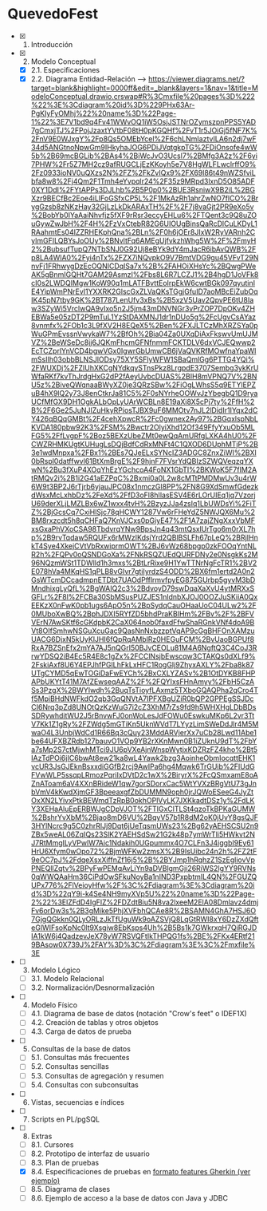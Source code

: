 # QuevedoFest

- [x] 1. Introducción
- [x] 2. Modelo Conceptual
   - [x] 2.1. Especificaciones
   - [x] 2.2. Diagrama Entidad-Relación --> https://viewer.diagrams.net/?target=blank&highlight=0000ff&edit=_blank&layers=1&nav=1&title=ModeloConceptual.drawio.crswap#R%3Cmxfile%20pages%3D%222%22%3E%3Cdiagram%20id%3D%229PHx63Ar-PgKIyFyOMhj%22%20name%3D%22Page-1%22%3E7V1bd9q4Fv41WWvOQ1iW5OsjJSTNrOZymszpnPPS5YAD7gCmxjTJ%2FPojJzaxtYVtbF08tH0pKGQHf%2FvT1r5JOiGj5fNF7K%2FnV9E0WJxgY%2Fp8Qs5OMEbYcel%2F6chLNmIaztvILA6n2dj7wF34d5ANGtnoNpwGm9IHkyhaJOG6PDiJVqtgkpTG%2FDiOnsofe4wW5b%2B69mcBGLib%2BAs4%2BiWcJvO3Ucsl7%2BMfg3A2z%2F6yi7PHW%2Fr5Z7MH2cz9afRUGCLjEzKKoyh5e7V8HgWLFLwclrffO9%2Fz0933ioNV0uQXzs2N%2FZ%2FkZvIQx9%2FX69l86t49nWZSfviLbfa8w8%2Fj4Qm2F1Tmh4eYvpqlr24%2F35z9MRpd3lxnD5O85ADF0XY1DdI%2FYtAPPs3DJLhb%2B5P0p0%2BUE3RsniwX9B2iL%2BGXzr9BECfBc2Eoe4iLIFoGSfxCP5L%2F1MkAzRh1ahrZwNO7flCO%2BrygGzsb8zNKzHay32GjLzLkDkARAxTH%2F%2F7j8vaGjt2PR9eXo5v%2BobYb0IYaAaiNhvfjz5fXF9rRsr3eccyEHLu6%2FTQent3c9Q8uZOuGywZwJbH%2F4H%2FzVxCtebR82G6UIOUgBinsQaRcDlCuLKDyL1RAahmtEs04IZZRHEKphQna%2BLn%2F0h6jOEr8JIxW2RyVARnh2CylmGFILQBYsJoOUy%2BNvltFq6AMEgUjfvkzhWhg5W%2F%2FmyH2%2BubsufTupQ7NTbSNJ0G92Uj8eBYk9dY4mJacR6ibAvQWB%2Fp8LA4WlA0%2Fyi4nTx%2FZX7iNQvpkO9V7BmtVDG9gu45VFvT29NnvFj1FRhwygDzEcOQNICDqlSa7x%2B%2FAHOiXHsYc%2BQwgPWeAK5gBnmIGQHt7GAM29AsmzI%2Fbs8L6R7LCZJ1%2B4hgD1JoVFk8cI0s2LWDQIMgw1KoW90q1mLATFBvttEoIrpEkW6cwtBGk097qyutinIE4YipWmPNrEvI1YXXRK2GlscGxZLVaQKsTGgjGfuID7aoMBcEiZubOqIK45pN7tby9GK%2BT787LenUfv3xBs%2B5xzV5Uav2QpvPE6tU8Iaw3SZyWi5VrclwQA9vIxo5n2J5jm43mDNVNGr3vPrZOP7DpOKv4ZHEBWa5e05zDT2P9mTuL1YzStDAXMNJ1dr1nDUo5g%2FcUgvCsAYaz8vnmfx%2FOb1c3L9fXV2H8EQeX5%2Ben%2FXJLTCzMhXRZSYa0pWuGPmEvssnVwykaW7%2BfOh%2Bia04Za0UXqDiAxFkswvUmUJMVZ%2BeWSeDc8jj6JQKmFhcmGFNfnmmFCKTDLV6dxVCJEQwwp2EcTCZprlYnVCD4bgwVGx0IgwrGbUmwCB6jVaQVKRfMOwfnaYpaWlmSsIIh03obbBLNSJlODsy75XY5SFlyWFW1SBaQmlGg6PTTG4YQi%2FWUXDj%2FZIUhXKCgNYdkqvSTnsPkz8LrgpdE3707Sembg3ykKrUWfaRKf7kvThJrdgHxG2dP2fAeyUvbcDUAS%2BIH8mVPNQ7V%2BNU5z%2BiveQWqnaaBWyXZ0je3QRzSBw%2FiOgLWhsS5q9ETYlEPZuB4hX9lQ2y73J8enCtkrJa81C5%2F0sNYrheOOWvJzYbegbQ1D9ryaUCfMfGX9DH1OgkALbOpLyUArWCBLn8E19aXi8X5cPj7ty%2FfH%2B%2F6Ge25JuNJIZuHkyRPiosTJBX9uF6MMOtv7nJL2lDidIr1IYqx2dCY426qBQqGMBt%2F4cehXpwcR%2Fc0gwnex2Ay97%2BGqxlspNbLKVDA180pbw92K3%2FSM%2Bwctr2OlyiXhd12Of349FfyYxuOb5MLFG5%2FfLvgpF%2Boz5BEXzUbeZMt0ewQqAmURfgLXKA4hU0%2FCWZRHMKUgtKUHugLsDQjBdfCdRxMNFt4C1QXOD6DUphMTjP%2B3e1wdMnpxa%2FBx1%2BEs7QJeELxSYNcIZ3ADGC8ZnxZiWI%2BXl0bRspl0datffwvl61BtXmBrgE%2F9hjnF7FVsrYdQBIzSZWQVeqzqYXwN%2Bu3fXuP4XOqYhEzYGchcoA4FoNX1GbTI%2BKWoK5F7fIM2AtRMQv2i%2B1i2G41aEZPqC%2Bxmi0a0L2w8cMTtPMDMwUv3u4rW6W9t3BP2J6rTjrb6yjauJPC08x1nmczGl8PP%2FN8G9XdSmwfGdezkdWsxMcLxhbDz%2FeXd%2FfD3oFl8hIlasESV4E6rLOrUIEq1jq7VzorjU69derXLjLMZLBx6wZ1wxx4tvH%2BzyzJJa4zsIq1LbUWDsYi%2FiTZ%2BjGcsCq7CxiHlSjc78qHCWY1287Vw6rFHeYdZ5NWJQX6Mu%2BM8rxzcdt5h8qCHFaQ7KnVJCxs0pGiyE47%2F1A7zajZNgXxxVbMFxsGxaPhVXoCSA98TbdvrqYNw9BpsJn4q43mtQsxlUrTgo6m0rXL7hp%2B9rvTqdaw5RQUFx6rMWzIKdsjYrd2QBlBSLFh67pLeQ%2BRjIHnkT4Sye4XkejCVtVbRxwiprmOWT%2BJ6vWz68bpgp0zkFOOqYntNLR2h%2FQPv0oQSNDGoXa%2FNkRSQZUEdQURFDNy2e0NsgkKs2M96NQzmWSt1TDWlld1h3mxs%2BtLrRixe9H1YwTTNrNgFcTR1%2BV2E078hVa4MKqHS1qPLB8vGIvr7gtiIyrdzS4ODD%2BX6fm1ertd2A0n2GsWTcmDCcadmpnETDbt7UAOdPfflrmvfpyEG875GUrbp5gyvM3bDMndhixgLyQfL%2BgWAIQ2c3%2BdvoyD79swDqaXaXvU4ytMRXxSGFLr%2F8l%2FCBa30SbMSusPUZJES1nldnbXJOJ0OOZJuSKiiA0QxEEKzX0nFwK0pb1ugs6ApO5n%2BpSydqCauOHaaUoC04ULw2%2F0MUboXwBQ%2BphJDXI5RYfZD5bhdPraKBIHm%2FBv%2F%2BFVVErN7AwSKtf6cGKdpbK2CaX064nob0faxdFfwShaRGnkVNf4doA9BVt8OIfSmhwNSGuXcuGac9QasNnNxbzzptVqAP9cGgBHFOnXAMzuUACG6DjxN5kUyKlJHI6fQpRqAMblRz0HEGuFCM%2BvUaoBGPUf8RxA7BZSnEfx2mYA7AJ5nQGrI50BJvCEOLu81M4A6NgftQ3C4CoJ3RrwYDSQ2iB4Ec5R4E8c1gZx%2FCClNsjbEwscqw3CTAKQs0dXLf9%2FskiAxf8U6Y4EPJhfPGILhFkLxHFC1RogGIj9ZhyxAXLY%2Fba8k87UTgCYMD5qEwTOGiDaFwEYCh%2BxCXLYZASv%2B1OtDYKB8FHPAPbUKYtT41M7AfZEwseqAAZ%2F%2FQYIxsFHnAmyy%2FbH5CzASs3PzgX%2BWYIwdh%2BuqTsTioyfLAxmz5TXboGQAQPha2qCro4Tf5MpiBHdNWFkdO2qb3GqQNVtA7IPFXBgUZiR0bQP2GPPEgSSJDcCI6Nrq3pZd8UNOtQzKzWuG7i2cZ3XhM7rZs9fd9h5WHXHgLDbBDsSDRywhditWU2J5rBnvwFJ0onWoLesJdFOWu0EswkuMKp6L2vr3TtV7Kk1Z1gRy%2FZWdg5mGTiKn5UknWVdT7LYyzLimSWeDdJlr4M5MwaO4L3UnbjWdCd1R66Bq3cQuy23MddARVjerXx7uCb28Lwd11Abe1be64UFXBZRdb127bauvO1VOp9YB2rXKnMwn0B1iZUknU9dT%2FbYa7sMp2S7ctMjwhMTci9JU6pVXeAjnWnspWytjxKDZRzFZ4kho%2Bt5IAzTdPOi6jIC6bwAt8ew21ka8wL4Yawk2bzg3AoinheObmIocqttEHK1vcUR3JsGJEknBsxxdiGGfB2rcj9AwIPa6hg4Mqwk6TrGUib%2FIUdGFVwWLP5ssqpLRmozPqriIxDVtD2c1wX%2BiryrX%2FcQSmxamE8oAZnAToam6aV4XXnBRideW1qw7gorSDorxCac5WtYVXzBRgVtU73gJnbVmV4kKwdXjmGF3BpeeaxgfZbDUMMN9oph0jrJQWoESeeG4JyZtOxXN2LYivxPtkBEWmdTzRpB0okhOPlVyLK7JXKkadtDSz1y%2FdLKY3XEHaAluEpERBWJgCDpVJOT%2FTIGxClTLSt4qzoTkBPKaGUMW%2BshrYvXbM%2Bjao8mD6VU%2BqyV57b1R8dM2oK0jUvY8gsQJF3HYlNcrc9g5C0zhrRlJj9Dqt6jUeTqsmUWs23%2Bg62yAEHSCSU2n9ZBx5weAL06ZqIQs23SlK2YAEHSdSw21G2k48p7ymWrTli5HWkvt2NJ7RtMmgILyVPwlW7Aic1Ndakih0UGpummx4O7CLFn3J4iggbI9Ey61HrU6Xfym0wOpo72%2BjmWFKw2zmsX%2B9IsUibc24n2h%2FZ2tF9eOC7pJ%2FdqeXsxXiffnZf16j5%2B%2BYJmp1hRqhzZ1SzEgliovVpPNEQllZqtv%2BPyFwPEMqAvLiYn9aDVBlgmGji26RiWS2lgYY9RVNs0qWWQAaHm36CiPdOwSFkuNoyBa1nIND3PxpbtmIL4QN%2FGUZQUPx776%2FlVeioyHfw%2F%3C%2Fdiagram%3E%3Cdiagram%20id%3D%22qY9i-k4Se4NH9myXVp5U%22%20name%3D%22Page-2%22%3ElZFdD4IgFIZ%2FDZdtBiu5N8va2lxeeM2ElA08Dmlavz4dmjFv6orDw3s%2B3gMike5PhjXVFbhQCAe8R%2BSAMN4GhA7HSJ6O7GjgQGkkn0QLyORLzJkTfUguWk9oAZSVjQ8LqGtRWI8xY6DzZXdQfteGlWIFsoKpNc0lt9Xsgiw8EbKsps4Uh%2B5Bs1k7GWkrxqH7QiRGJDIA1kW6j4QadzevJeX78yW7RSVQFtIkTHPQG1fs%2BE%2FKx4ERtf219BAsow0X739J%2FAY%3D%3C%2Fdiagram%3E%3C%2Fmxfile%3E
- [ ] 3. Modelo Lógico 
   - [ ] 3.1. Modelo Relacional
   - [ ] 3.2. Normalización/Desnormalización
- [ ] 4. Modelo Físico
   - [ ] 4.1. Diagrama de base de datos (notación "Crow's feet" o IDEF1X)
   - [ ] 4.2. Creación de tablas y otros objetos
   - [ ] 4.3. Carga de datos de prueba
- [ ] 5. Consultas de la base de datos
   - [ ] 5.1. Consultas más frecuentes
   - [ ] 5.2. Consultas sencillas
   - [ ] 5.3. Consultas de agregación y resumen
   - [ ] 5.4. Consultas con subconsultas
- [ ] 6. Vistas, secuencias e índices
- [ ] 7. Scripts en PL/pgSQL
- [ ] 8. Extras
   - [ ] 8.1. Cursores
   - [ ] 8.2. Prototipo de interfaz de usuario
   - [ ] 8.3. Plan de pruebas
   - [x] 8.4. Especificaciones de pruebas en [formato features Gherkin (ver ejemplo)](features/admin-carteles.feature) 
   - [ ] 8.5. Diagrama de clases
   - [ ] 8.6. Ejemplo de acceso a la base de datos con Java y JDBC
